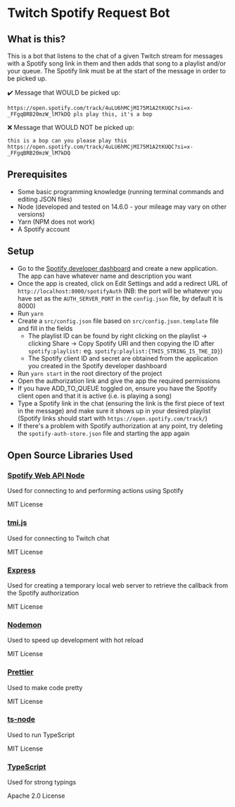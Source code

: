 # Twitch Spotify Request Bot

## What is this?

This is a bot that listens to the chat of a given Twitch stream for messages
with a Spotify song link in them and then adds that song to a playlist and/or
your queue. The Spotify link must be at the start of the message in order to be picked up.

✔️ Message that WOULD be picked up:

```
https://open.spotify.com/track/4uLU6hMCjMI75M1A2tKUQC?si=x-_FFgqBRB20mzW_lM7kDQ pls play this, it's a bop
```

❌ Message that WOULD NOT be picked up:

```
this is a bop can you please play this https://open.spotify.com/track/4uLU6hMCjMI75M1A2tKUQC?si=x-_FFgqBRB20mzW_lM7kDQ
```

## Prerequisites

- Some basic programming knowledge (running terminal commands and editing JSON
  files)
- Node (developed and tested on 14.6.0 - your mileage may vary on other versions)
- Yarn (NPM does not work)
- A Spotify account

## Setup

- Go to the [Spotify developer dashboard](https://developer.spotify.com/dashboard/)
  and create a new application. The app can have whatever name and description you want
- Once the app is created, click on Edit Settings and add a redirect URL of
  `http://localhost:8000/spotifyAuth` (NB: the port will be whatever you have
  set as the `AUTH_SERVER_PORT` in the `config.json` file, by default it is 8000)
- Run `yarn`
- Create a `src/config.json` file based on `src/config.json.template` file and fill
  in the fields
  - The playlist ID can be found by right clicking on the playlist ->
    clicking Share -> Copy Spotify URI and then copying the ID after `spotify:playlist:`
    eg. `spotify:playlist:{THIS_STRING_IS_THE_ID}`)
  - The Spotify client ID and secret are obtained from the application you
    created in the Spotify developer dashboard
- Run `yarn start` in the root directory of the project
- Open the authorization link and give the app the required permissions
- If you have ADD_TO_QUEUE toggled on, ensure you have the Spotify client open and that it is active (i.e. is playing a song)
- Type a Spotify link in the chat (ensuring the link is the first piece of text in the message)
  and make sure it shows up in your desired playlist (Spotify links should start
  with `https://open.spotify.com/track/`)
- If there's a problem with Spotify authorization at any point, try deleting the
  `spotify-auth-store.json` file and starting the app again
  
## Open Source Libraries Used
### [Spotify Web API Node](https://github.com/thelinmichael/spotify-web-api-node)
Used for connecting to and performing actions using Spotify

MIT License

### [tmi.js](https://github.com/tmijs/tmi.js)
Used for connecting to Twitch chat

MIT License

### [Express](https://github.com/expressjs/express)
Used for creating a temporary local web server to retrieve the callback from the Spotify authorization

MIT License

### [Nodemon](https://github.com/remy/nodemon)
Used to speed up development with hot reload

MIT License

### [Prettier](https://github.com/prettier/prettier)
Used to make code pretty

MIT License

### [ts-node](https://github.com/TypeStrong/ts-node)
Used to run TypeScript

MIT License

### [TypeScript](https://www.typescriptlang.org/)
Used for strong typings

Apache 2.0 License
